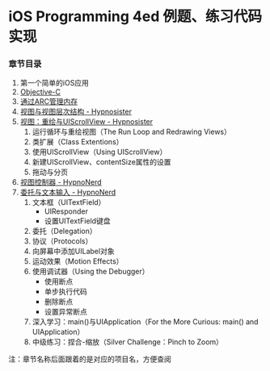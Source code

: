 # iOS Programming 4ed 例题、练习代码实现
### 章节目录
1. 第一个简单的iOS应用
2. [Objective-C](https://github.com/muyanbiao/iOS_programming_4ed_bnr/blob/master/RandomItems/readme.md)
3. [通过ARC管理内存](https://github.com/muyanbiao/iOS_programming_4ed_bnr/blob/master/RandomItems/readme.md)
4. [视图与视图层次结构 - Hypnosister](https://github.com/muyanbiao/iOS_programming_4ed_bnr/blob/master/Hypnosister/readme.md)
5. [视图：重绘与UIScrollView - Hypnosister](https://github.com/muyanbiao/iOS_programming_4ed_bnr/blob/master/Hypnosister/readme.md)
	1. 运行循环与重绘视图（The Run Loop and Redrawing Views）
	2. 类扩展（Class Extentions）
	3. 使用UIScrollView（Using UIScrollView）
	4. 新建UIScrollView、contentSize属性的设置
	5. 拖动与分页
6. [视图控制器 - HypnoNerd](https://github.com/muyanbiao/iOS_programming_4ed_bnr/blob/master/HypnoNerd/readme.md)
7. [委托与文本输入 - HypnoNerd](https://github.com/muyanbiao/iOS_programming_4ed_bnr/blob/master/HypnoNerd/readme.md)
	1. 文本框（UITextField）
		* UIResponder
		* 设置UITextField键盘
	2. 委托（Delegation）
	3. 协议（Protocols）
	4. 向屏幕中添加UILabel对象
	5. 运动效果（Motion Effects）
	6. 使用调试器（Using the Debugger）
		* 使用断点
		* 单步执行代码
		* 删除断点
		* 设置异常断点
	7. 深入学习：main()与UIApplication（For the More Curious: main() and UIApplication）
	8. 中级练习：捏合-缩放（Silver Challenge：Pinch to Zoom）

注：章节名称后面跟着的是对应的项目名，方便查阅
